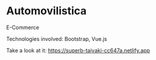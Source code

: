 # Automovilistica
 E-Commerce
 
 Technologies involved: Bootstrap, Vue.js
 
 Take a look at it: https://superb-taiyaki-cc647a.netlify.app
